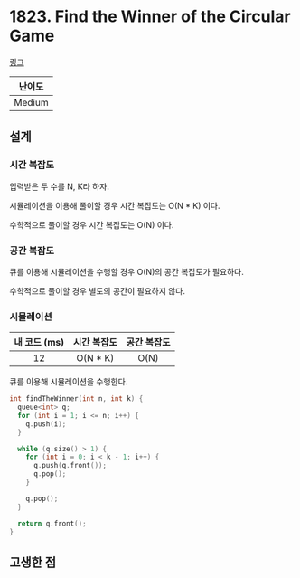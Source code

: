 # 1823. Find the Winner of the Circular Game

[링크](https://leetcode.com/problems/find-the-winner-of-the-circular-game/description/)

| 난이도 |
| :----: |
| Medium |

## 설계

### 시간 복잡도

입력받은 두 수를 N, K라 하자.

시뮬레이션을 이용해 풀이할 경우 시간 복잡도는 O(N \* K) 이다.

수학적으로 풀이할 경우 시간 복잡도는 O(N) 이다.

### 공간 복잡도

큐를 이용해 시뮬레이션을 수행할 경우 O(N)의 공간 복잡도가 필요하다.

수학적으로 풀이할 경우 별도의 공간이 필요하지 않다.

### 시뮬레이션

| 내 코드 (ms) | 시간 복잡도 | 공간 복잡도 |
| :----------: | :---------: | :---------: |
|      12      |  O(N \* K)  |    O(N)     |

큐를 이용해 시뮬레이션을 수행한다.

```cpp
int findTheWinner(int n, int k) {
  queue<int> q;
  for (int i = 1; i <= n; i++) {
    q.push(i);
  }

  while (q.size() > 1) {
    for (int i = 0; i < k - 1; i++) {
      q.push(q.front());
      q.pop();
    }

    q.pop();
  }

  return q.front();
}
```

## 고생한 점
